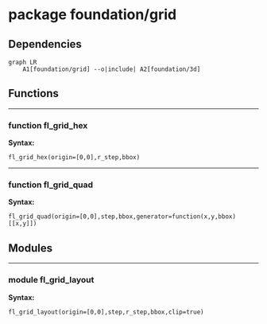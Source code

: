 # package foundation/grid


## Dependencies

```mermaid
graph LR
    A1[foundation/grid] --o|include| A2[foundation/3d]
```

## Functions


---

### function fl_grid_hex

__Syntax:__

    fl_grid_hex(origin=[0,0],r_step,bbox)

---

### function fl_grid_quad

__Syntax:__

    fl_grid_quad(origin=[0,0],step,bbox,generator=function(x,y,bbox)[[x,y]])

## Modules


---

### module fl_grid_layout

__Syntax:__

    fl_grid_layout(origin=[0,0],step,r_step,bbox,clip=true)

